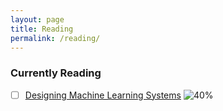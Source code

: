 ```yaml
---
layout: page
title: Reading
permalink: /reading/
---
```



### Currently Reading

- [ ] [Designing Machine Learning Systems](https://www.amazon.com/Designing-Machine-Learning-Systems-Production-Ready/dp/1098107969) ![40%](https://progress-bar.dev/40)
